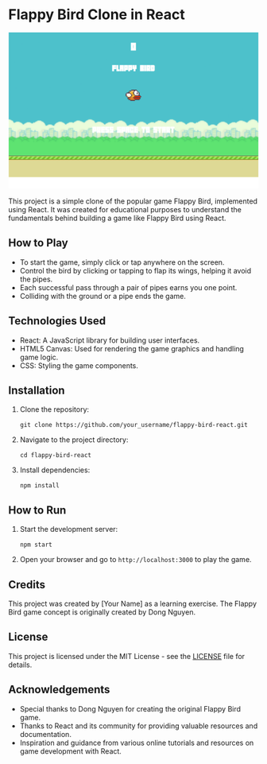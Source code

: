 # Flappy Bird Clone in React

![Flappy Bird Clone](./src/Images/FlappyGH.png)

This project is a simple clone of the popular game Flappy Bird, implemented using React. It was created for educational purposes to understand the fundamentals behind building a game like Flappy Bird using React.

## How to Play
- To start the game, simply click or tap anywhere on the screen.
- Control the bird by clicking or tapping to flap its wings, helping it avoid the pipes.
- Each successful pass through a pair of pipes earns you one point.
- Colliding with the ground or a pipe ends the game.

## Technologies Used
- React: A JavaScript library for building user interfaces.
- HTML5 Canvas: Used for rendering the game graphics and handling game logic.
- CSS: Styling the game components.

## Installation
1. Clone the repository:
   ```
   git clone https://github.com/your_username/flappy-bird-react.git
   ```
2. Navigate to the project directory:
   ```
   cd flappy-bird-react
   ```
3. Install dependencies:
   ```
   npm install
   ```
   
## How to Run
1. Start the development server:
   ```
   npm start
   ```
2. Open your browser and go to `http://localhost:3000` to play the game.

## Credits
This project was created by [Your Name] as a learning exercise. The Flappy Bird game concept is originally created by Dong Nguyen.

## License
This project is licensed under the MIT License - see the [LICENSE](LICENSE) file for details.

## Acknowledgements
- Special thanks to Dong Nguyen for creating the original Flappy Bird game.
- Thanks to React and its community for providing valuable resources and documentation.
- Inspiration and guidance from various online tutorials and resources on game development with React.
